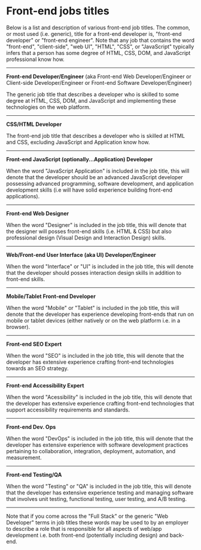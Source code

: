 # Front-end jobs titles

Below is a list and description of various front-end job titles. The common, or most used (i.e. generic), title for a front-end developer is, "front-end developer" or "front-end engineer". Note that any job that contains the word "front-end", "client-side", "web UI", "HTML", "CSS", or "JavaScript" typically infers that a person has some degree of HTML, CSS, DOM, and JavaScript professional know how.

***

**Front-end Developer/Engineer** (aka Front-end Web Developer/Engineer or Client-side Developer/Engineer or Front-end Software Developer/Engineer)

The generic job title that describes a developer who is skilled to some degree at HTML, CSS, DOM, and JavaScript and implementing these technologies on the web platform.

***

**CSS/HTML Developer**

The front-end job title that describes a developer who is skilled at HTML and CSS, excluding JavaScript and Application know how.

***

**Front-end JavaScript (optionally...Application) Developer**

When the word "JavaScript Application" is included in the job title, this will denote that the developer should be an advanced JavaScript developer possessing advanced programming, software development, and application development skills (i.e will have solid experience building front-end applications).

***

**Front-end Web Designer**

When the word "Designer" is included in the job title, this will denote that the designer will posses front-end skills (i.e. HTML & CSS) but also professional design (Visual Design and Interaction Design) skills.

***

**Web/Front-end User Interface (aka UI) Developer/Engineer**

When the word "Interface" or "UI" is included in the job title, this will denote that the developer should posses interaction design skills in addition to front-end skills.

***

**Mobile/Tablet Front-end Developer**

When the word "Mobile" or "Tablet" is included in the job title, this will denote that the developer has experience developing front-ends that run on mobile or tablet devices (either natively or on the web platform i.e. in a browser).

***

**Front-end SEO Expert**

When the word "SEO" is included in the job title, this will denote that the developer has extensive experience crafting front-end technologies towards an SEO strategy.

***

**Front-end Accessibility Expert**

When the word "Acessibility" is included in the job title, this will denote that the developer has extensive experience crafting front-end technologies that support accessibility requirements and standards.

***

**Front-end Dev. Ops**

When the word "DevOps" is included in the job title, this will denote that the developer has extensive experience with software development practices pertaining to collaboration, integration, deployment, automation, and measurement.

***

**Front-end Testing/QA**

When the word "Testing" or "QA" is included in the job title, this will denote that the developer has extensive experience testing and managing software that involves unit testing, functional testing, user testing, and A/B testing.

***

Note that if you come across the "Full Stack" or the generic "Web Developer" terms in job titles these words may be used to by an employer to describe a role that is responsible for all aspects of web/app development i.e. both front-end (potentially including design) and back-end.

